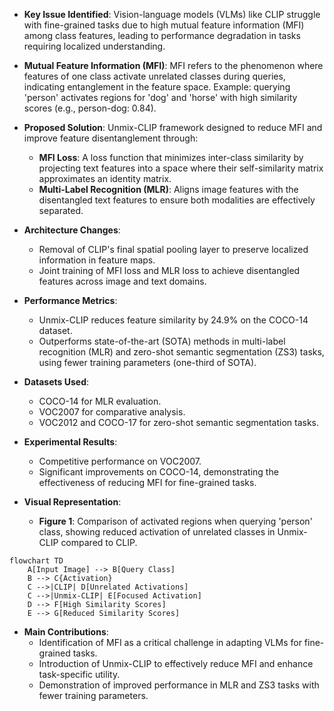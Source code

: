 - **Key Issue Identified**: Vision-language models (VLMs) like CLIP struggle with fine-grained tasks due to high mutual feature information (MFI) among class features, leading to performance degradation in tasks requiring localized understanding.

- **Mutual Feature Information (MFI)**: MFI refers to the phenomenon where features of one class activate unrelated classes during queries, indicating entanglement in the feature space. Example: querying 'person' activates regions for 'dog' and 'horse' with high similarity scores (e.g., person-dog: 0.84).

- **Proposed Solution**: Unmix-CLIP framework designed to reduce MFI and improve feature disentanglement through:
  - **MFI Loss**: A loss function that minimizes inter-class similarity by projecting text features into a space where their self-similarity matrix approximates an identity matrix.
  - **Multi-Label Recognition (MLR)**: Aligns image features with the disentangled text features to ensure both modalities are effectively separated.

- **Architecture Changes**: 
  - Removal of CLIP's final spatial pooling layer to preserve localized information in feature maps.
  - Joint training of MFI loss and MLR loss to achieve disentangled features across image and text domains.

- **Performance Metrics**:
  - Unmix-CLIP reduces feature similarity by 24.9% on the COCO-14 dataset.
  - Outperforms state-of-the-art (SOTA) methods in multi-label recognition (MLR) and zero-shot semantic segmentation (ZS3) tasks, using fewer training parameters (one-third of SOTA).

- **Datasets Used**:
  - COCO-14 for MLR evaluation.
  - VOC2007 for comparative analysis.
  - VOC2012 and COCO-17 for zero-shot semantic segmentation tasks.

- **Experimental Results**: 
  - Competitive performance on VOC2007.
  - Significant improvements on COCO-14, demonstrating the effectiveness of reducing MFI for fine-grained tasks.

- **Visual Representation**: 
  - **Figure 1**: Comparison of activated regions when querying 'person' class, showing reduced activation of unrelated classes in Unmix-CLIP compared to CLIP.

```mermaid
flowchart TD
    A[Input Image] --> B[Query Class]
    B --> C{Activation}
    C -->|CLIP| D[Unrelated Activations]
    C -->|Unmix-CLIP| E[Focused Activation]
    D --> F[High Similarity Scores]
    E --> G[Reduced Similarity Scores]
```

- **Main Contributions**:
  - Identification of MFI as a critical challenge in adapting VLMs for fine-grained tasks.
  - Introduction of Unmix-CLIP to effectively reduce MFI and enhance task-specific utility.
  - Demonstration of improved performance in MLR and ZS3 tasks with fewer training parameters.